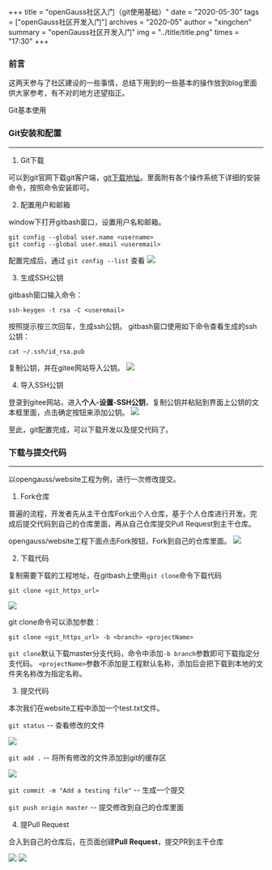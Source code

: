 +++
title = "openGauss社区入门（git使用基础）"
date = "2020-05-30"
tags = ["openGauss社区开发入门"]
archives = "2020-05"
author = "xingchen"
summary = "openGauss社区开发入门"
img = "../title/title.png"
times = "17:30"
+++

### 前言

这两天参与了社区建设的一些事情，总结下用到的一些基本的操作放到blog里面供大家参考，有不对的地方还望指正。

Git基本使用


### Git安装和配置

---

1. Git下载

可以到git官网下载git客户端，[git下载地址](https://git-scm.com/downloads)。里面附有各个操作系统下详细的安装命令，按照命令安装即可。

2. 配置用户和邮箱

window下打开gitbash窗口，设置用户名和邮箱。
```
git config --global user.name <username>
git config --global user.email <useremail>
```
配置完成后，通过 `git config --list` 查看
![](../images/configlist.png)

3. 生成SSH公钥

gitbash窗口输入命令：
```
ssh-keygen -t rsa -C <useremail>
```
按照提示按三次回车，生成ssh公钥。
gitbash窗口使用如下命令查看生成的ssh公钥：
```
cat ~/.ssh/id_rsa.pub 
```
复制公钥，并在gitee网站导入公钥。
![](../images/catssh.png)

4. 导入SSH公钥

登录到gitee网站，进入**个人-设置-SSH公钥**，复制公钥并粘贴到界面上公钥的文本框里面，点击确定按钮来添加公钥。
![](../images/sshkey.png)

至此，git配置完成，可以下载开发以及提交代码了。

### 下载与提交代码

---

以opengauss/website工程为例，进行一次修改提交。

1. Fork仓库

普遍的流程，开发者先从主干仓库Fork出个人仓库，基于个人仓库进行开发。完成后提交代码到自己的仓库里面，再从自己仓库提交Pull Request到主干仓库。

opengauss/website工程下面点击Fork按钮，Fork到自己的仓库里面。
![](../images/fork.png)

2. 下载代码

复制需要下载的工程地址，在gitbash上使用`git clone`命令下载代码

```
git clone <git_https_url>
```

![](../images/gitclone.png)

git clone命令可以添加参数：
```
git clone <git_https_url> -b <branch> <projectName>
```

`git clone`默认下载master分支代码，命令中添加`-b branch`参数即可下载指定分支代码。
`<projectName>`参数不添加是工程默认名称，添加后会把下载到本地的文件夹名称改为指定名称。

3. 提交代码

本次我们在website工程中添加一个test.txt文件。

```git status```  -- 查看修改的文件

![](../images/gitstatus.png)

```git add .```  -- 将所有修改的文件添加到git的缓存区

![](../images/gitadd.png)

```git commit -m "Add a testing file"``` -- 生成一个提交

```git push origin master``` -- 提交修改到自己的仓库里面

4. 提Pull Request

合入到自己的仓库后，在页面创建**Pull Request**，提交PR到主干仓库

![](../images/pr1.png)
![](../images/pr2.png)


